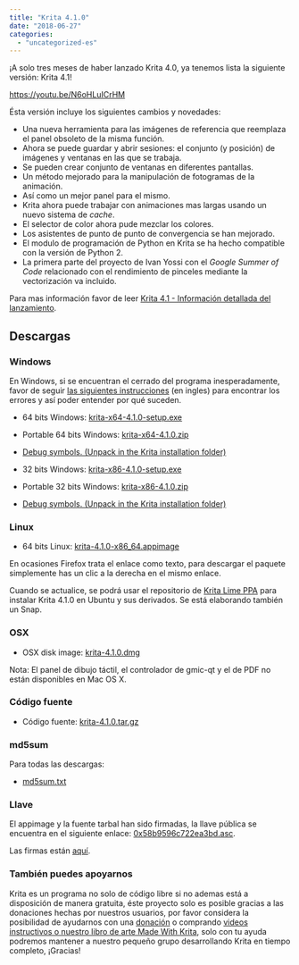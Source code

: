 ```yaml
---
title: "Krita 4.1.0"
date: "2018-06-27"
categories: 
  - "uncategorized-es"
---
```


¡A solo tres meses de haber lanzado Krita 4.0, ya tenemos lista la siguiente versión: Krita 4.1!

https://youtu.be/N6oHLuICrHM

Ésta versión incluye los siguientes cambios y novedades:

- Una nueva herramienta para las imágenes de referencia que reemplaza el panel obsoleto de la misma función.
- Ahora se puede guardar y abrir sesiones: el conjunto (y posición) de imágenes y ventanas en las que se trabaja.
- Se pueden crear conjunto de ventanas en diferentes pantallas.
- Un método mejorado para la manipulación de fotogramas de la animación.
- Así como un mejor panel para el mismo.
- Krita ahora puede trabajar con animaciones mas largas usando un nuevo sistema de _cache_.
- El selector de color ahora pude mezclar los colores.
- Los asistentes de punto de punto de convergencia se han mejorado.
- El modulo de programación de Python en Krita se ha hecho compatible con la versión de Python 2.
- La primera parte del proyecto de Ivan Yossi con el _Google Summer of Code_ relacionado con el rendimiento de pinceles mediante la vectorización va incluido.

Para mas información favor de leer [Krita 4.1 - Información detallada del lanzamiento](https://krita.org/es/krita-4-1-informacion-detallada-del-lanzamiento/).

## Descargas

### Windows

En Windows, si se encuentran el cerrado del programa inesperadamente, favor de seguir [las siguientes instrucciones](https://docs.krita.org/Dr._Mingw_debugger) (en ingles) para encontrar los errores y así poder entender por qué suceden.

- 64 bits Windows: [krita-x64-4.1.0-setup.exe](https://download.kde.org/stable/krita/4.1.0/krita-x64-4.1.0-setup.exe)
- Portable 64 bits Windows: [krita-x64-4.1.0.zip](https://download.kde.org/stable/krita/4.1.0/krita-x64-4.1.0.zip)
- [Debug symbols. (Unpack in the Krita installation folder)](https://download.kde.org/stable/krita/4.1.0/krita-x64-4.1.0-dbg.zip)

- 32 bits Windows: [krita-x86-4.1.0-setup.exe](https://download.kde.org/stable/krita/4.1.0/krita-x86-4.1.0-setup.exe)
- Portable 32 bits Windows: [krita-x86-4.1.0.zip](https://download.kde.org/stable/krita/4.1.0/krita-x86-4.1.0.zip)
- [Debug symbols. (Unpack in the Krita installation folder)](https://download.kde.org/stable/krita/4.1.0/krita-x86-4.1.0-dbg.zip)

### Linux

- 64 bits Linux: [krita-4.1.0-x86_64.appimage](https://download.kde.org/stable/krita/4.1.0/krita-4.1.0-x86_64.appimage)

En ocasiones Firefox trata el enlace como texto, para descargar el paquete simplemente has un clic a la derecha en el mismo enlace.

Cuando se actualice, se podrá usar el repositorio de [Krita Lime PPA](https://launchpad.net/~kritalime/+archive/ubuntu/ppa) para instalar Krita 4.1.0 en Ubuntu y sus derivados. Se está elaborando también un Snap.

### OSX

- OSX disk image: [krita-4.1.0.dmg](https://download.kde.org/stable/krita/4.1.0/krita-4.1.0.dmg)

Nota: El panel de dibujo táctil, el controlador de gmic-qt y el de PDF no están disponibles en Mac OS X.

### Código fuente

- Código fuente: [krita-4.1.0.tar.gz](https://download.kde.org/stable/krita/4.1.0/krita-4.1.0.tar.gz)

### md5sum

Para todas las descargas:

- [md5sum.txt](https://download.kde.org/stable/krita/4.1.0/md5sum.txt)

### Llave

El appimage y la fuente tarbal han sido firmadas, la llave pública se encuentra en el siguiente enlace: [0x58b9596c722ea3bd.asc](https://share.kde.org/index.php/s/fJ99V5mZvuyD0z8).

Las firmas están [aquí](http://download.kde.org/unstable/krita/3.1.3-beta.1).

### También puedes apoyarnos

Krita es un programa no solo de código libre si no ademas está a disposición de manera gratuita, éste proyecto solo es posible gracias a las donaciones hechas por nuestros usuarios, por favor considera la posibilidad de ayudarnos con una [donación](https://krita.org/en/support-us/donations/) o comprando [videos instructivos o nuestro libro de arte Made With Krita](https://krita.org/es/item/krita-3-2-0/%22https://krita.org/en/support-us/shop), solo con tu ayuda podremos mantener a nuestro pequeño grupo desarrollando Krita en tiempo completo, ¡Gracias!
